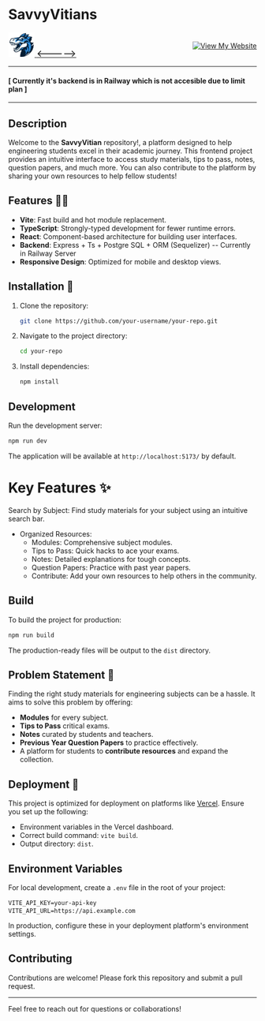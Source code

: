 # SavvyVitians
<div style="display: flex; align-items: center; gap: 10;">
  <a href="https://savvy-vitian.vercel.app"> <img src="https://github.com/PrAyAg9/SavvyVitians/blob/main/public/images/logod.png" alt="Logo" style="height: 50px;" <a/> 
  <span style="font-size: 20px; font-weight: Extra bold; margin: 0;">
     <----->
  </span>
  <a href="https://savvy-vitian.vercel.app/" style="margin-left: auto;">
    <img src="https://img.shields.io/badge/View-My%20Website-blue" alt="View My Website"/>
  </a>
</div>


---
#### [ Currently it's backend is in Railway which is not accesible due to limit plan ]
---

## Description

Welcome to the **SavvyVitian** repository!, a platform designed to help engineering students excel in their academic journey. This frontend project provides an intuitive interface to access study materials, tips to pass, notes, question papers, and much more. You can also contribute to the platform by sharing your own resources to help fellow students!

## Features 🧑‍💻

- **Vite**: Fast build and hot module replacement.
- **TypeScript**: Strongly-typed development for fewer runtime errors.
- **React**: Component-based architecture for building user interfaces.
- **Backend**: Express + Ts + Postgre SQL + ORM (Sequelizer) -- Currently in Railway Server
- **Responsive Design**: Optimized for mobile and desktop views.

## Installation 🚀

1. Clone the repository:
   ```bash
   git clone https://github.com/your-username/your-repo.git
   ```

2. Navigate to the project directory:
   ```bash
   cd your-repo
   ```

3. Install dependencies:
   ```bash
   npm install
   ```

## Development

Run the development server:
```bash
npm run dev
```

The application will be available at `http://localhost:5173/` by default.

# Key Features ✨

Search by Subject: Find study materials for your subject using an intuitive search bar.
- Organized Resources:
  - Modules: Comprehensive subject modules.
  - Tips to Pass: Quick hacks to ace your exams.
  - Notes: Detailed explanations for tough concepts.
  - Question Papers: Practice with past year papers.
  - Contribute: Add your own resources to help others in the community.

## Build

To build the project for production:
```bash
npm run build
```

The production-ready files will be output to the `dist` directory.

## Problem Statement 🤌

Finding the right study materials for engineering subjects can be a hassle. It aims to solve this problem by offering:

- **Modules** for every subject.
- **Tips to Pass** critical exams.
- **Notes** curated by students and teachers.
- **Previous Year Question Papers** to practice effectively.
- A platform for students to **contribute resources** and expand the collection.
  

## Deployment 🙌

This project is optimized for deployment on platforms like [Vercel](https://vercel.com/). Ensure you set up the following:

- Environment variables in the Vercel dashboard.
- Correct build command: `vite build`.
- Output directory: `dist`.

## Environment Variables

For local development, create a `.env` file in the root of your project:
```
VITE_API_KEY=your-api-key
VITE_API_URL=https://api.example.com
```

In production, configure these in your deployment platform's environment settings.

## Contributing

Contributions are welcome! Please fork this repository and submit a pull request.

---
Feel free to reach out for questions or collaborations!
